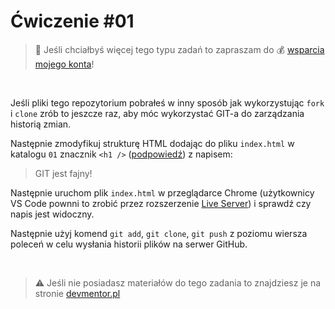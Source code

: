# Ćwiczenie #01

> :loudspeaker: Jeśli chciałbyś więcej tego typu zadań to zapraszam do :moneybag: [wsparcia mojego konta](https://github.com/sponsors/devmentor-pl)!

&nbsp;

Jeśli pliki tego repozytorium pobrałeś w inny sposób jak wykorzystując `fork` i `clone` zrób to jeszcze raz, aby móc wykorzystać GIT-a do zarządzania historią zmian.

Następnie zmodyfikuj strukturę HTML dodając do pliku `index.html` w katalogu `01` znacznik `<h1 />` ([podpowiedź](https://www.w3schools.com/tags/tryit.asp?filename=tryhtml_headers)) z napisem:

> GIT jest fajny!

Następnie uruchom plik `index.html` w przeglądarce Chrome (użytkownicy VS Code pownni to zrobić przez rozszerzenie [Live Server](https://marketplace.visualstudio.com/items?itemName=ritwickdey.LiveServer)) i sprawdź czy napis jest widoczny.

Następnie użyj komend `git add`, `git clone`, `git push` z poziomu wiersza poleceń w celu wysłania historii plików na serwer GitHub. 

&nbsp;

> :warning: Jeśli nie posiadasz materiałów do tego zadania to znajdziesz je na stronie [devmentor.pl](https://devmentor.pl/p/js-tools/)

